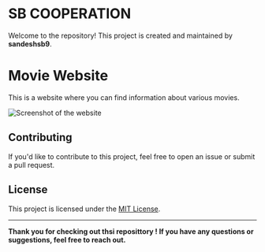 # SB COOPERATION

Welcome to the repository! This project is created and maintained by **sandeshsb9**.

# Movie Website

This is a website where you can find information about various movies.

![Screenshot of the website](https://github.com/sandeshsb9/Movie_website/blob/master/img/website-img.png)


## Contributing
If you'd like to contribute to this project, feel free to open an issue or submit a pull request.

## License
This project is licensed under the [MIT License](LICENSE).

---

**Thank you for checking out thsi reposittory ! If you have any questions or suggestions, feel free to reach out.**
